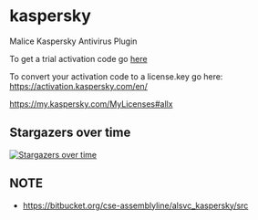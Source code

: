 kaspersky
=========

Malice Kaspersky Antivirus Plugin

To get a trial activation code go [here](https://usa.kaspersky.com/small-to-medium-business-security/downloads/file-server-free-trial?utm_content=downloads)

To convert your activation code to a license.key go here: https://activation.kaspersky.com/en/

https://my.kaspersky.com/MyLicenses#allx

Stargazers over time
--------------------

[![Stargazers over time](https://starcharts.herokuapp.com/maliceio/malice.svg)](https://starcharts.herokuapp.com/maliceio/malice)

NOTE
----

- https://bitbucket.org/cse-assemblyline/alsvc_kaspersky/src
